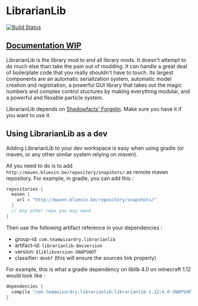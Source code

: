 # LibrarianLib

[![Build Status](https://travis-ci.org/TeamWizardry/LibrarianLib.svg?branch=1.12)](https://travis-ci.org/TeamWizardry/LibrarianLib)

## [Documentation WIP](https://docs.teamwizardry.com/index.php?title=Main_Page)

LibrarianLib is the library mod to end all library mods. It doesn't attempt to do much else than take the pain out of modding. It can handle a great deal of boilerplate code that you really shouldn't have to touch. Its largest components are an automatic serialization system, automatic model creation and registration, a powerful GUI library that takes out the magic numbers and complex control stuctures by making everything modular, and a powerful and flexable particle system.

LibrarianLib depends on [Shadowfacts' Forgelin](https://minecraft.curseforge.com/projects/shadowfacts-forgelin). Make sure you have it if you want to use it.


## Using LibrarianLib as a dev
Adding LibrarianLib to your dev workspace is easy when using gradle (or maven, or any other similar system relying on maven).

All you need to do is to add `http://maven.bluexin.be/repository/snapshots/` as remote maven repository.
For example, in gradle, you can add this :
```groovy
repositories {
  maven {
    url = "http://maven.bluexin.be/repository/snapshots/"
  }
  // Any other repo you may need
}
```

Then use the following artifact reference in your dependencies :

 * group-id: `com.teamwizardry.librarianlib`
 * artifact-id: `librarianlib-$mcversion`
 * version: `$liblibversion-SNAPSHOT`
 * classifier: `deobf` (this will ensure the sources link properly)

For example, this is what a gradle dependency on liblib 4.0 on minecraft 1.12 would look like :
```groovy
dependencies {
  compile "com.teamwizardry.librarianlib:librarianlib-1.12:4.0-SNAPSHOT:deobf"
}
```
